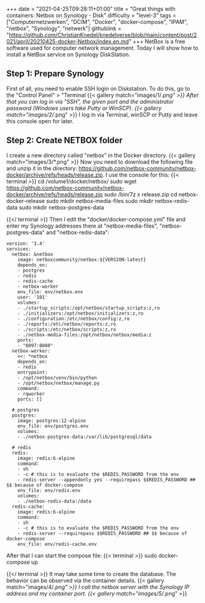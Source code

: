 +++
date = "2021-04-25T09:28:11+01:00"
title = "Great things with containers: Netbox on Synology - Disk"
difficulty = "level-3"
tags = ["Computernetzwerken", "DCIM", "Docker", "docker-compose", "IPAM", "netbox", "Synology", "netwerk"]
githublink = "https://github.com/ChristianKnedel/knedelverse/blob/main/content/post/2021/april/20210425-docker-Netbox/index.en.md"
+++
NetBox is a free software used for computer network management. Today I will show how to install a NetBox service on Synology DiskStation.
## Step 1: Prepare Synology
First of all, you need to enable SSH login on Diskstation. To do this, go to the "Control Panel" > "Terminal
{{< gallery match="images/1/*.png" >}}
After that you can log in via "SSH", the given port and the administrator password (Windows users take Putty or WinSCP).
{{< gallery match="images/2/*.png" >}}
I log in via Terminal, winSCP or Putty and leave this console open for later.
## Step 2: Create NETBOX folder
I create a new directory called "netbox" in the Docker directory.
{{< gallery match="images/3/*.png" >}}
Now you need to download the following file and unzip it in the directory: https://github.com/netbox-community/netbox-docker/archive/refs/heads/release.zip. I use the console for this:
{{< terminal >}}
cd /volume1/docker/netbox/
sudo wget https://github.com/netbox-community/netbox-docker/archive/refs/heads/release.zip
sudo /bin/7z x release.zip
cd netbox-docker-release
sudo mkdir netbox-media-files
sudo mkdir netbox-redis-data
sudo mkdir netbox-postgres-data

{{</ terminal >}}
Then I edit the "docker/docker-compose.yml" file and enter my Synology addresses there at "netbox-media-files", "netbox-postgres-data" and "netbox-redis-data":
```
version: '3.4'
services:
  netbox: &netbox
    image: netboxcommunity/netbox:${VERSION-latest}
    depends_on:
    - postgres
    - redis
    - redis-cache
    - netbox-worker
    env_file: env/netbox.env
    user: '101'
    volumes:
    - ./startup_scripts:/opt/netbox/startup_scripts:z,ro
    - ./initializers:/opt/netbox/initializers:z,ro
    - ./configuration:/etc/netbox/config:z,ro
    - ./reports:/etc/netbox/reports:z,ro
    - ./scripts:/etc/netbox/scripts:z,ro
    - ./netbox-media-files:/opt/netbox/netbox/media:z
    ports:
    - "8097:8080"
  netbox-worker:
    <<: *netbox
    depends_on:
    - redis
    entrypoint:
    - /opt/netbox/venv/bin/python
    - /opt/netbox/netbox/manage.py
    command:
    - rqworker
    ports: []

  # postgres
  postgres:
    image: postgres:12-alpine
    env_file: env/postgres.env
    volumes:
    - ./netbox-postgres-data:/var/lib/postgresql/data

  # redis
  redis:
    image: redis:6-alpine
    command:
    - sh
    - -c # this is to evaluate the $REDIS_PASSWORD from the env
    - redis-server --appendonly yes --requirepass $$REDIS_PASSWORD ## $$ because of docker-compose
    env_file: env/redis.env
    volumes:
    - ./netbox-redis-data:/data
  redis-cache:
    image: redis:6-alpine
    command:
    - sh
    - -c # this is to evaluate the $REDIS_PASSWORD from the env
    - redis-server --requirepass $$REDIS_PASSWORD ## $$ because of docker-compose
    env_file: env/redis-cache.env

```
After that I can start the compose file:
{{< terminal >}}
sudo docker-compose up

{{</ terminal >}}
It may take some time to create the database. The behavior can be observed via the container details.
{{< gallery match="images/4/*.png" >}}
I call the netbox server with the Synology IP address and my container port.
{{< gallery match="images/5/*.png" >}}